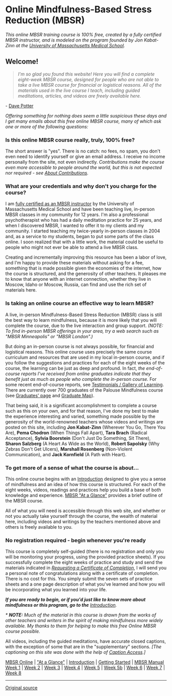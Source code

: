 Online Mindfulness-Based Stress Reduction (MBSR)
================================================

_This online MBSR training course is 100% free, created by a fully certified
MBSR instructor, and is modeled on the program founded by Jon Kabat-Zinn at the
[University of Massachusetts Medical School][1]._

Welcome!  
--------
> _I'm so glad you found this website! Here you will find a complete eight-week
 MBSR course, designed for people who are not able to take a live MBSR course
 for financial or logistical reasons. All of the materials used in the live
 course I teach, including guided meditations, articles, and videos are
 freely available here._

\- [Dave Potter][3]


_Offering something for nothing does seem a little suspicious these days and I
get many emails about this free online MBSR course, many of which ask one or
more of the following questions:_

### Is this online MBSR course really, truly, 100% free?
The short answer is "yes". There is no catch: no fees, no spam, you don't even
need to identify yourself or give an email address. I receive no income
personally from the site, not even indirectly. _Contributions make the course
even more accessible to people around the world, but this is not expected nor
required - see [About Contributions][4]._

### What are your credentials and why don't you charge for the course?
I am [fully certified as an MBSR instructor][5] by the University of
Massachusetts Medical School and have been teaching live, in-person MBSR
classes in my community for 12 years. I'm also a professional psychotherapist
who has had a daily meditation practice for 25 years, and when I discovered
MBSR, I wanted to offer it to my clients and my community. I started teaching
my twice-yearly in-person classes in 2004 and, as a service to my students,
began to put some parts of the class online. I soon realized that with a little
work, the material could be useful to people who might not ever be able to
attend a live MBSR class.

Creating and incrementally improving this resource has been a labor of love,
and I'm happy to provide these materials without asking for a fee, something
that is made possible given the economies of the internet, how the course is
structured, and the generosity of other teachers. It pleases me to know that
anyone with an internet connection, whether they live in Moscow, Idaho or
Moscow, Russia, can find and use the rich set of materials here.

### Is taking an online course an effective way to learn MBSR?
A live, in-person Mindfulness-Based Stress Reduction (MBSR) class is still the
best way to learn mindfulness, because it is more likely that you will complete
the course, due to the live interaction and group support. _(NOTE: To find
in-person MBSR offerings in your area, try a web search such as "MBSR
Minneapolis" or "MBSR London".)_

But doing an in-person course is not always possible, for financial and
logistical reasons. This online course uses precisely the same course
curriculum and resources that are used in my local in-person course, and if you
follow the suggestions and practices for each of the eight weeks of the course,
the learning can be just as deep and profound. In fact, _*the end-of-course
reports I've received from online graduates indicate that they benefit just as
much as people who complete the in-person course.*_ For some recent
end-of-course reports, see [Testimonials / Gallery of Learning][6]. There are
currently over 700 graduates of the Palouse Mindfulness course (see [Graduates'
page][7] and [Graduate Map][8]).

That being said, it is a significant accomplishment to complete a course such
as this on your own, and for that reason, I've done my best to make the
experience interesting and varied, something made possible by the generosity of
the world-renowned teachers whose videos and writings are posted on this site,
including **Jon Kabat-Zinn** (Wherever You Go, There You Are), **Pema Chodron**
(When Things Fall Apart), **Tara Brach** (Radical Acceptance), **Sylvia
Boorstein** (Don't Just Do Something, Sit There), **Sharon Salzberg** (A Heart
As Wide as the World), **Robert Sapolsky** (Why Zebras Don't Get Ulcers),
**Marshall Rosenberg** (Non-Violent Communication), and **Jack Kornfield** (A
Path with Heart).

### To get more of a sense of what the course is about...
This online course begins with an [Introduction][9] designed to give you a
sense of mindfulness and an idea of how this course is structured. For each of
the eight weeks, videos, readings and practices help you build a base of both
knowledge and experience. [MBSR "At a Glance"][10] provides a brief outline of
the MBSR course.

All of what you will need is accessible through this web site, and whether or
not you actually take yourself through the course, the wealth of material here,
including videos and writings by the teachers mentioned above and others is
freely available to you.

### No registration required - begin whenever you're ready
This course is completely self-guided (there is no registration and only you
will be monitoring your progress, using the provided practice sheets). If you
successfully complete the eight weeks of practice and study and send the
materials indicated in _[Requesting a Certificate of Completion][11]_, I will
send you a personal note of congratulations along with a certificate of
completion. There is no cost for this. You simply submit the seven sets of
practice sheets and a one page description of what you've learned and how you
will be incorporating what you learned into your life.

_**If you are ready to begin, or if you'd just like to know more about
mindfulness or this program, go to the** [Introduction][9]._

_* **NOTE:** Much of the material in this course is drawn from the works of
other teachers and writers in the spirit of making mindfulness more widely
available. My thanks to them for helping to make this free Online MBSR course
possible._  

All videos, including the guided meditations, have accurate closed captions,
with the exception of some that are in the "supplementary" sections. _[The
captioning on this site was done with the help of [Caption Access][13].]_

[1]: http://www.umassmed.edu/cfm/Stress-Reduction/History-of-MBSR/
[3]: http://palousemindfulness.com/contact.html
[4]: http://palousemindfulness.com/contributions.html
[5]: http://www.umassmed.edu/cfm/training/training-pathways/
[6]: http://palousemindfulness.com/testimonials/index.html
[7]: http://palousemindfulness.com/graduates.html
[8]: http://palousemindfulness.com/maps/graduate-map.html
[9]: selfguidedMBSR_week0.md
[10]: selfguidedMBSR_ataglance.md
[11]: http://palousemindfulness.com/selfguidedMBSR_certificate.html
[13]: http://www.captionaccess.com/

[MBSR Online](index.md) | ["At a Glance"][index] | [Introduction][intro] | [Getting Started][started] | [MBSR Manual][manual]  
[Week 1][w1] | [Week 2](selfguidedMBSR_week2.md) | [Week 3](selfguidedMBSR_week3.md) | [Week 4](selfguidedMBSR_week4.md) | [Week 5](selfguidedMBSR_week5.md) | [Week 5b](selfguidedMBSR_week5b.md) | [Week 6](selfguidedMBSR_week6.md) | [Week 7](selfguidedMBSR_week7.md) | [Week 8](selfguidedMBSR_week8.md)

[index]: selfguidedMBSR_ataglance.md
[intro]: selfguidedMBSR_week0.md
[started]: selfguidedMBSR_gettingstarted.md
[manual]: selfguidedMBSR_manual.md
[w1]: selfguidedMBSR_week1.md
[w2]: selfguidedMBSR_week2.md
[w3]: selfguidedMBSR_week3.md
[w4]: selfguidedMBSR_week4.md
[w5]: selfguidedMBSR_week5.md
[w5b]: selfguidedMBSR_week5b.md
[w6]: selfguidedMBSR_week6.md
[w7]: selfguidedMBSR_week7.md
[w8]: selfguidedMBSR_week8.md
-----

[Original source](http://palousemindfulness.com/index.html "Permalink to MBSR ")
